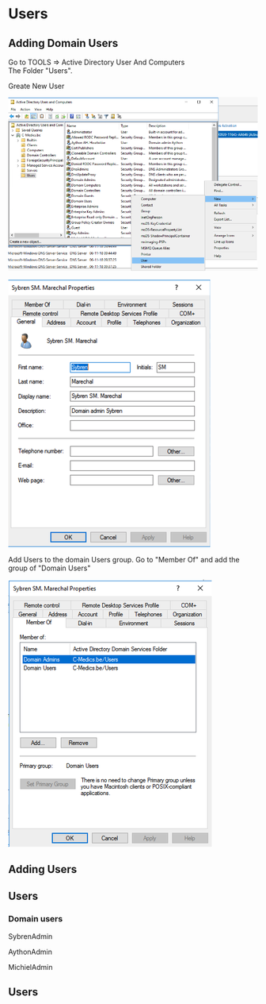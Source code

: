 # Users

## Adding Domain Users

Go to TOOLS =&gt; Active Directory User And Computers  
The Folder "Users".

Greate New User

![](../.gitbook/assets/screenshot-2018-11-06-at-09.56.46.png)

![](../.gitbook/assets/screenshot-2018-11-13-at-10.12.12.png)

Add Users to the domain Users group. Go to "Member Of" and add the group of "Domain Users"

![](../.gitbook/assets/screenshot-2018-11-06-at-09.58.17.png)

## Adding Users



## Users

### Domain users

SybrenAdmin

AythonAdmin

MichielAdmin

## Users



